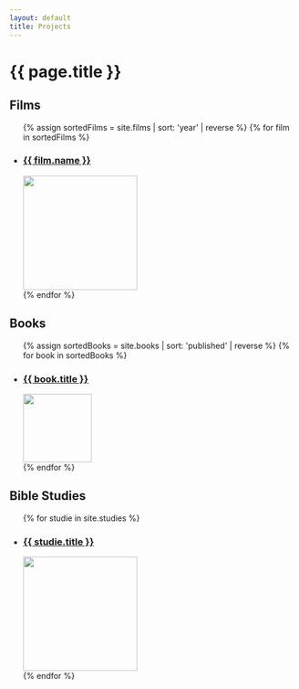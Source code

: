 ```yaml
---
layout: default
title: Projects
---
```

<h1>{{ page.title }}</h1>

<div>
  <h2>Films</h2>
  <ul>
  {% assign sortedFilms = site.films | sort: 'year' | reverse %}
  {% for film in sortedFilms %}
    <li>
      <h3><a href="{{ film.url }}">{{ film.name }}</a></h3>
      <!--<h3>{{ film.year | date_to_string }}</h3>-->
      <img style="width:200px;" src="{{ film.packshot }}">
      <!--<p>{{ film.excerpt | markdownify }}</p>-->
    </li>
  {% endfor %}
  </ul>
</div>
<div>
  <h2>Books</h2>
  <ul>
    {% assign sortedBooks = site.books | sort: 'published' | reverse %}
    {% for book in sortedBooks %}
    <li>
      <h3><a href="{{ book.url }}">{{ book.title }}</a></h3>
      <img style="width:120px;" src="{{ book.coverImage }}">
    </li>
    {% endfor %}
  </ul>
</div>

<div>
  <h2>Bible Studies</h2>
  <ul>
    {% for studie in site.studies %}
    <li>
      <h3><a href="{{ studie.url }}">{{ studie.title }}</a></h3>
      <img style="height:200px;" src="{{ studie.coverImage }}">
    </li>
    {% endfor %}
  </ul>
</div>

